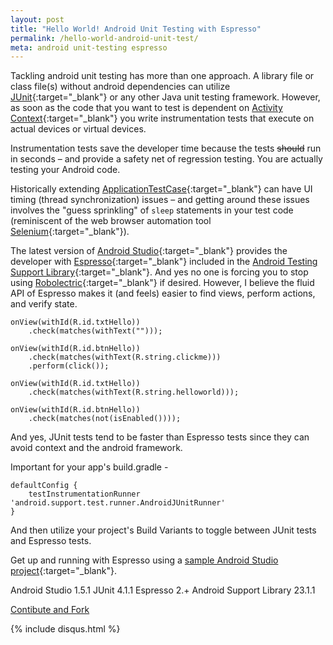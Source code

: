 ```yaml
---
layout: post
title: "Hello World! Android Unit Testing with Espresso"
permalink: /hello-world-android-unit-test/
meta: android unit-testing espresso
---
```

Tackling android unit testing has more than one approach.  A library file or class file(s) without android dependencies can utilize [JUnit](http://www.junit.org){:target="_blank"} or any other Java unit testing framework.  However, as soon as the code that you want to test is dependent on [Activity Context](http://developer.android.com/reference/android/app/Activity.html){:target="_blank"} you write instrumentation tests that execute on actual devices or virtual devices.

Instrumentation tests save the developer time because the tests ~~should~~ run in seconds – and provide a safety net of regression testing.  You are actually testing your Android code.

Historically extending [ApplicationTestCase](http://developer.android.com/reference/android/test/ApplicationTestCase.html){:target="_blank"} can have UI timing (thread synchronization) issues – and getting around these issues involves the "guess  sprinkling" of ```sleep``` statements in your test code (reminiscent of the web browser automation tool [Selenium](http://docs.seleniumhq.org/){:target="_blank"}).

The latest version of [Android Studio](https://developer.android.com/sdk/index.html){:target="_blank"} provides the developer with [Espresso](http://developer.android.com/reference/android/support/test/package-summary.html){:target="_blank"} included in the [Android Testing Support Library](http://developer.android.com/tools/testing-support-library/index.html){:target="_blank"}.  And yes no one is forcing you to stop using [Robolectric](http://robolectric.org){:target="_blank"} if desired.  However, I believe the fluid API of Espresso makes it (and feels) easier to find views, perform actions, and verify state.  

    onView(withId(R.id.txtHello))
		.check(matches(withText("")));

	onView(withId(R.id.btnHello))
		.check(matches(withText(R.string.clickme)))
		.perform(click());

	onView(withId(R.id.txtHello))
		.check(matches(withText(R.string.helloworld)));

	onView(withId(R.id.btnHello))
		.check(matches(not(isEnabled())));

And yes, JUnit tests tend to be faster than Espresso tests since they can avoid context and the android framework.

Important for your app's build.gradle -

	defaultConfig { 
		testInstrumentationRunner 'android.support.test.runner.AndroidJUnitRunner'
	}

And then utilize your project's Build Variants to toggle between JUnit tests and Espresso tests.

Get up and running with Espresso using a [sample Android Studio project](https://github.com/dragthor/HelloWorldAndroidUnitTesting){:target="_blank"}.

Android Studio 1.5.1
JUnit 4.1.1
Espresso 2.+
Android Support Library 23.1.1

<a href="{{ site.post_source_root }}2015-09-02-hello-world-android-unit-test.markdown" target="_blank">Contibute and Fork</a>

{% include disqus.html %}